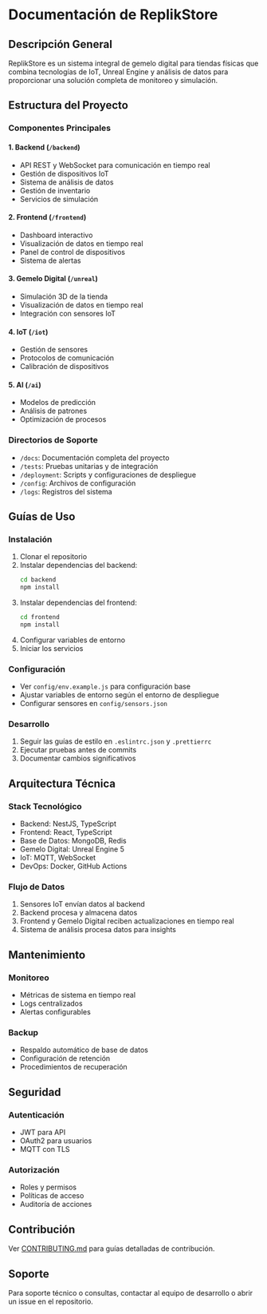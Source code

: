 # Documentación de ReplikStore

## Descripción General
ReplikStore es un sistema integral de gemelo digital para tiendas físicas que combina tecnologías de IoT, Unreal Engine y análisis de datos para proporcionar una solución completa de monitoreo y simulación.

## Estructura del Proyecto

### Componentes Principales

#### 1. Backend (`/backend`)
- API REST y WebSocket para comunicación en tiempo real
- Gestión de dispositivos IoT
- Sistema de análisis de datos
- Gestión de inventario
- Servicios de simulación

#### 2. Frontend (`/frontend`)
- Dashboard interactivo
- Visualización de datos en tiempo real
- Panel de control de dispositivos
- Sistema de alertas

#### 3. Gemelo Digital (`/unreal`)
- Simulación 3D de la tienda
- Visualización de datos en tiempo real
- Integración con sensores IoT

#### 4. IoT (`/iot`)
- Gestión de sensores
- Protocolos de comunicación
- Calibración de dispositivos

#### 5. AI (`/ai`)
- Modelos de predicción
- Análisis de patrones
- Optimización de procesos

### Directorios de Soporte

- `/docs`: Documentación completa del proyecto
- `/tests`: Pruebas unitarias y de integración
- `/deployment`: Scripts y configuraciones de despliegue
- `/config`: Archivos de configuración
- `/logs`: Registros del sistema

## Guías de Uso

### Instalación
1. Clonar el repositorio
2. Instalar dependencias del backend:
   ```bash
   cd backend
   npm install
   ```
3. Instalar dependencias del frontend:
   ```bash
   cd frontend
   npm install
   ```
4. Configurar variables de entorno
5. Iniciar los servicios

### Configuración
- Ver `config/env.example.js` para configuración base
- Ajustar variables de entorno según el entorno de despliegue
- Configurar sensores en `config/sensors.json`

### Desarrollo
1. Seguir las guías de estilo en `.eslintrc.json` y `.prettierrc`
2. Ejecutar pruebas antes de commits
3. Documentar cambios significativos

## Arquitectura Técnica

### Stack Tecnológico
- Backend: NestJS, TypeScript
- Frontend: React, TypeScript
- Base de Datos: MongoDB, Redis
- Gemelo Digital: Unreal Engine 5
- IoT: MQTT, WebSocket
- DevOps: Docker, GitHub Actions

### Flujo de Datos
1. Sensores IoT envían datos al backend
2. Backend procesa y almacena datos
3. Frontend y Gemelo Digital reciben actualizaciones en tiempo real
4. Sistema de análisis procesa datos para insights

## Mantenimiento

### Monitoreo
- Métricas de sistema en tiempo real
- Logs centralizados
- Alertas configurables

### Backup
- Respaldo automático de base de datos
- Configuración de retención
- Procedimientos de recuperación

## Seguridad

### Autenticación
- JWT para API
- OAuth2 para usuarios
- MQTT con TLS

### Autorización
- Roles y permisos
- Políticas de acceso
- Auditoría de acciones

## Contribución
Ver [CONTRIBUTING.md](../CONTRIBUTING.md) para guías detalladas de contribución.

## Soporte
Para soporte técnico o consultas, contactar al equipo de desarrollo o abrir un issue en el repositorio. 